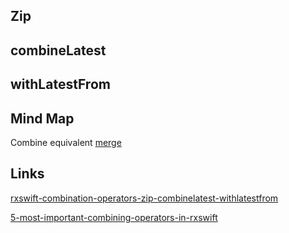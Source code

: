 
## Zip

## combineLatest

## withLatestFrom

## Mind Map

Combine equivalent [merge](ios/combine/merge.md)

## Links

[rxswift-combination-operators-zip-combinelatest-withlatestfrom](https://medium.com/@iamshimakofficial/rxswift-combination-operators-zip-combinelatest-withlatestfrom-6ca2d987e86b)

[5-most-important-combining-operators-in-rxswift](https://andreaslydemann.com/the-5-most-important-combining-operators-in-rxswift/)


